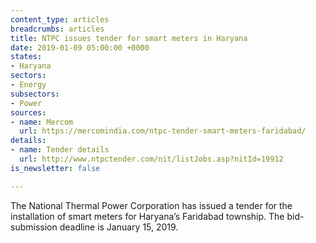 ```yaml
---
content_type: articles
breadcrumbs: articles
title: NTPC issues tender for smart meters in Haryana
date: 2019-01-09 05:00:00 +0000
states:
- Haryana
sectors:
- Energy
subsectors:
- Power
sources:
- name: Mercom
  url: https://mercomindia.com/ntpc-tender-smart-meters-faridabad/
details:
- name: Tender details
  url: http://www.ntpctender.com/nit/listJobs.asp?nitId=19912
is_newsletter: false

---
```

The National Thermal Power Corporation has issued a tender for the installation of smart meters for Haryana’s Faridabad township. The bid-submission deadline is January 15, 2019.
